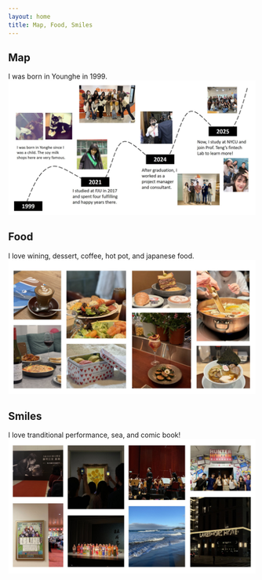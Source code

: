 ```yaml
---
layout: home
title: Map, Food, Smiles
---
```


## Map
I was born in Younghe in 1999. 
![map](asset/map.jpg)

## Food
I love wining, dessert, coffee, hot pot, and japanese food.
![food](asset/food.jpg)

## Smiles
I love tranditional performance, sea, and comic book!
![smile](asset/smile.jpg)
